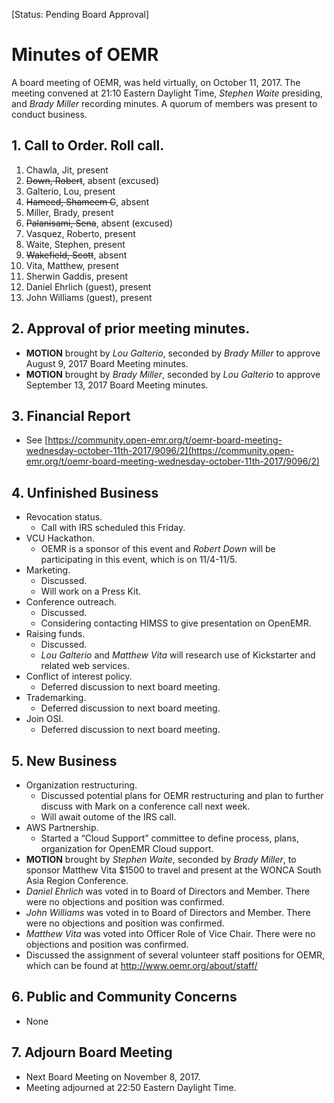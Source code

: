 [Status: Pending Board Approval]

# Minutes of OEMR
A board meeting of OEMR, was held virtually, on October 11, 2017. The meeting
convened at 21:10 Eastern Daylight Time, _Stephen Waite_ presiding, and _Brady Miller_ recording minutes. 
A quorum of members was present to conduct business.

## 1. Call to Order. Roll call.
1. Chawla, Jit, present
2. ~~Down, Robert~~, absent (excused)
3. Galterio, Lou, present
4. ~~Hameed, Shameem C~~, absent
5. Miller, Brady, present
6. ~~Palanisami, Sena~~, absent (excused)
7. Vasquez, Roberto, present
8. Waite, Stephen, present
9. ~~Wakefield, Scott~~, absent
10. Vita, Matthew, present
11. Sherwin Gaddis, present
12. Daniel Ehrlich (guest), present
13. John Williams (guest), present

## 2. Approval of prior meeting minutes.
- **MOTION** brought by _Lou Galterio_, seconded by _Brady Miller_ to approve August 9, 2017 Board Meeting minutes.
- **MOTION** brought by _Brady Miller_, seconded by _Lou Galterio_ to approve September 13, 2017 Board Meeting minutes.

## 3. Financial Report
- See [https://community.open-emr.org/t/oemr-board-meeting-wednesday-october-11th-2017/9096/2](https://community.open-emr.org/t/oemr-board-meeting-wednesday-october-11th-2017/9096/2)

## 4. Unfinished Business
- Revocation status.
    - Call with IRS scheduled this Friday.
- VCU Hackathon.
    - OEMR is a sponsor of this event and _Robert Down_ will be participating in this event, which is on 11/4-11/5.
- Marketing.
    - Discussed.
    - Will work on a Press Kit.
- Conference outreach.
    - Discussed.
    - Considering contacting HIMSS to give presentation on OpenEMR.
- Raising funds.
    - Discussed.
    - _Lou Galterio_ and _Matthew Vita_ will research use of Kickstarter and related web services.
- Conflict of interest policy.
    - Deferred discussion to next board meeting.
- Trademarking.
    - Deferred discussion to next board meeting.
- Join OSI.
    - Deferred discussion to next board meeting.

## 5. New Business
 - Organization restructuring.
     - Discussed potential plans for OEMR restructuring and plan to further discuss with Mark on a conference call next week.
     - Will await outome of the IRS call.
 - AWS Partnership.
     - Started a “Cloud Support” committee to define process, plans, organization for OpenEMR Cloud support.
 - **MOTION** brought by _Stephen Waite_, seconded by _Brady Miller_, to sponsor Matthew Vita $1500 to travel and present at the WONCA South Asia Region Conference.
 - _Daniel Ehrlich_ was voted in to Board of Directors and Member. There were no objections and position was confirmed.
 - _John Williams_ was voted in to Board of Directors and Member. There were no objections and position was confirmed.
 - _Matthew Vita_ was voted into Officer Role of Vice Chair. There were no objections and position was confirmed.
 - Discussed the assignment of several volunteer staff positions for OEMR, which can be found at http://www.oemr.org/about/staff/

## 6. Public and Community Concerns
- None

## 7. Adjourn Board Meeting
- Next Board Meeting on November 8, 2017.
- Meeting adjourned at 22:50 Eastern Daylight Time.
